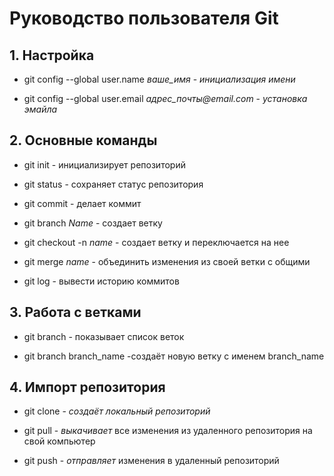 # Руководство пользователя Git

## 1. Настройка

- git config --global user.name _ваше_имя_ - _инициализация имени_

- git config --global user.email _адрес_почты@email.com_ - _установка эмайла_

## 2. Основные команды

- git init - инициализирует репозиторий

- git status - сохраняет статус репозитория

* git commit - делает коммит

* git branch _Name_ - создает ветку

* git checkout -n _name_ - создает ветку и переключается на нее

* git merge _name_ - объединить изменения из своей ветки с общими

* git log - вывести историю коммитов

## 3. Работа с ветками

- git branch - показывает список веток

- git branch branch_name -создаёт новую ветку с именем branch_name

## 4. **Импорт репозитория**

- git clone - _создаёт локальный репозиторий_

- git pull - _выкачивает_ все изменения из
  удаленного репозитория на свой компьютер

- git push - _отправляет_ изменения в
  удаленный репозиторий

